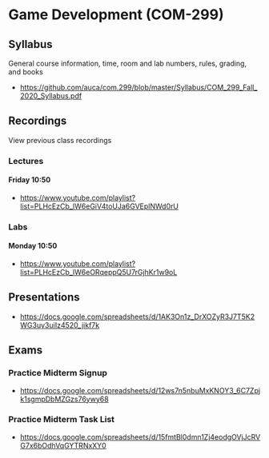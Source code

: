 # Game Development (COM-299)

## Syllabus

General course information, time, room and lab numbers, rules, grading, and
books

* <https://github.com/auca/com.299/blob/master/Syllabus/COM_299_Fall_2020_Syllabus.pdf>

## Recordings

View previous class recordings

### Lectures

#### Friday 10:50

* <https://www.youtube.com/playlist?list=PLHcEzCb_lW6eGiV4toUJa6GVEplNWd0rU>

### Labs

#### Monday 10:50

* <https://www.youtube.com/playlist?list=PLHcEzCb_lW6eORqeppQ5U7rGjhKr1w9oL>

## Presentations

* <https://docs.google.com/spreadsheets/d/1AK3On1z_DrXOZyR3J7T5K2WG3uy3uiIz4520_jikf7k>

## Exams

### Practice Midterm Signup

* <https://docs.google.com/spreadsheets/d/12ws7n5nbuMxKNOY3_6C7Zpjk1sgmpDbMZGzs76ywy68>

### Practice Midterm Task List

* <https://docs.google.com/spreadsheets/d/15fmtBl0dmn1Zj4eodgOVjJcRVG7x6bOdhVqGYTRNxXY0>
